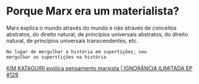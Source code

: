 # Porque Marx era um materialista?

Marx explica o mundo através do mundo e não através de conceitos abstratos, do direito natural, de princípios universais abstratos, do direito natural,
de princípios universais transcendentes, etc.

```
No lugar de mergulhar a história em supertições, vou
mergulhar as superstições na história
```

[KIM KATAGUIRI explica pensamento marxista | IGNORÂNCIA ILIMITADA EP #129](https://www.youtube.com/watch?v=QRt6cpwdYF0&t=16s)
